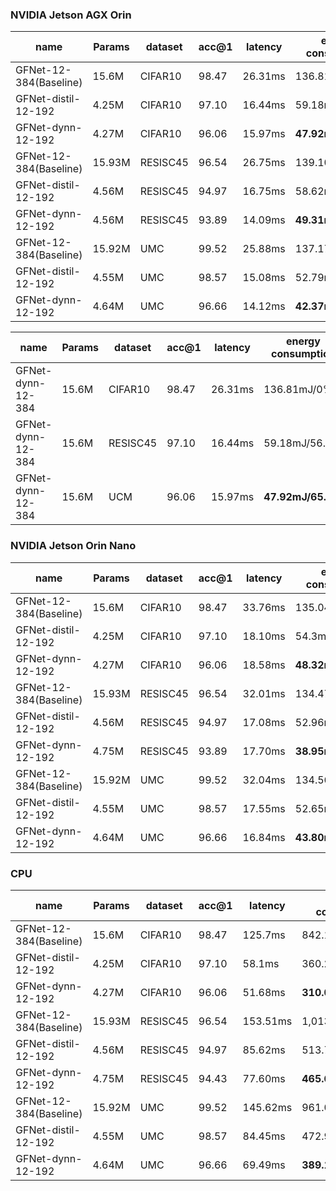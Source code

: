 ### NVIDIA Jetson AGX Orin
| name | Params | dataset | acc@1 | latency | energy consumption |
| --- | --- | --- | --- | --- | --- |
| GFNet-12-384(Baseline) | 15.6M | CIFAR10 | 98.47 | 26.31ms | 136.81mJ/0% |
| GFNet-distil-12-192 | 4.25M | CIFAR10 | 97.10 | 16.44ms | 59.18mJ/56.7% |
| GFNet-dynn-12-192 | 4.27M | CIFAR10 | 96.06 | 15.97ms | **47.92mJ/65.0%** |
| GFNet-12-384(Baseline) | 15.93M | RESISC45 | 96.54 | 26.75ms | 139.10mJ/0% |
| GFNet-distil-12-192 | 4.56M | RESISC45 | 94.97 | 16.75ms | 58.62mJ/57.85% |
| GFNet-dynn-12-192 | 4.56M | RESISC45 | 93.89 | 14.09ms | **49.31mJ/64.55%** |
| GFNet-12-384(Baseline) | 15.92M | UMC | 99.52 | 25.88ms | 137.17mJ/0% |
| GFNet-distil-12-192 | 4.55M | UMC | 98.57 | 15.08ms | 52.79mJ/61.51% |
| GFNet-dynn-12-192 | 4.64M | UMC | 96.66 | 14.12ms | **42.37mJ/69.11%** |

| name | Params | dataset | acc@1 | latency | energy consumption |
| --- | --- | --- | --- | --- | --- |
| GFNet-dynn-12-384 | 15.6M | CIFAR10 | 98.47 | 26.31ms | 136.81mJ/0% |
| GFNet-dynn-12-384 | 15.6M | RESISC45 | 97.10 | 16.44ms | 59.18mJ/56.7% |
| GFNet-dynn-12-384 | 15.6M | UCM | 96.06 | 15.97ms | **47.92mJ/65.0%** |


### NVIDIA Jetson Orin Nano
| name | Params | dataset | acc@1 | latency | energy consumption |
| --- | --- | --- | --- | --- | --- |
| GFNet-12-384(Baseline) | 15.6M | CIFAR10 | 98.47 | 33.76ms | 135.04mJ/0% |
| GFNet-distil-12-192 | 4.25M | CIFAR10 | 97.10 | 18.10ms | 54.3mJ/59.78% |
| GFNet-dynn-12-192 | 4.27M | CIFAR10 | 96.06 | 18.58ms | **48.32mJ/64.21%** |
| GFNet-12-384(Baseline) | 15.93M | RESISC45 | 96.54 | 32.01ms | 134.47mJ/0% |
| GFNet-distil-12-192 | 4.56M | RESISC45 | 94.97 | 17.08ms | 52.96mJ/60.61% |
| GFNet-dynn-12-192 | 4.75M | RESISC45 | 93.89 | 17.70ms | **38.95mJ/71.03%** |
| GFNet-12-384(Baseline) | 15.92M | UMC | 99.52 | 32.04ms | 134.56mJ/0% |
| GFNet-distil-12-192 | 4.55M | UMC | 98.57 | 17.55ms | 52.65mJ/60.87% |
| GFNet-dynn-12-192 | 4.64M | UMC | 96.66 | 16.84ms | **43.80mJ/67.44%** |
### CPU
| name | Params | dataset | acc@1 | latency | energy consumption |
| --- | --- | --- | --- | --- | --- |
| GFNet-12-384(Baseline) | 15.6M | CIFAR10 | 98.47 | 125.7ms | 842.19mJ/0% |
| GFNet-distil-12-192 | 4.25M | CIFAR10 | 97.10 | 58.1ms | 360.22mJ/57.23% |
| GFNet-dynn-12-192 | 4.27M | CIFAR10 | 96.06 | 51.68ms | **310.08mJ/63.18%** |
| GFNet-12-384(Baseline) | 15.93M | RESISC45 | 96.54 | 153.51ms | 1,013.16mJ/0% |
| GFNet-distil-12-192 | 4.56M | RESISC45 | 94.97 | 85.62ms | 513.72mJ/49.29% |
| GFNet-dynn-12-192 | 4.75M | RESISC45 | 94.43 | 77.60ms | **465.60mJ/54.04%** |
| GFNet-12-384(Baseline) | 15.92M | UMC | 99.52 | 145.62ms | 961.09mJ/0% |
| GFNet-distil-12-192 | 4.55M | UMC | 98.57 | 84.45ms | 472.92mJ/50.79% |
| GFNet-dynn-12-192 | 4.64M | UMC | 96.66 | 69.49ms | **389.14mJ/59.51%** |
